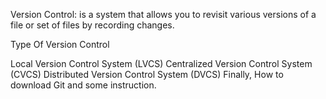Version Control: is a system that allows you to revisit various versions of a file or set of files by recording changes.

Type Of Version Control

Local Version Control System (LVCS)
Centralized Version Control System (CVCS)
Distributed Version Control System (DVCS)
Finally, How to download Git and some instruction.